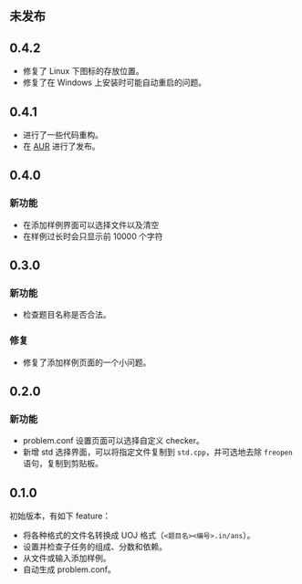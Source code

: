 ## 未发布

## 0.4.2

-   修复了 Linux 下图标的存放位置。
-   修复了在 Windows 上安装时可能自动重启的问题。

## 0.4.1

-   进行了一些代码重构。
-   在 [AUR](https://aur.archlinux.org/packages/uoj-data-converter/) 进行了发布。

## 0.4.0

### 新功能

-   在添加样例界面可以选择文件以及清空
-   在样例过长时会只显示前 10000 个字符

## 0.3.0

### 新功能

-   检查题目名称是否合法。

### 修复

-   修复了添加样例页面的一个小问题。

## 0.2.0

### 新功能

-   problem.conf 设置页面可以选择自定义 checker。
-   新增 std 选择界面，可以将指定文件复制到 `std.cpp`，并可选地去除 `freopen` 语句，复制到剪贴板。

## 0.1.0

初始版本，有如下 feature：

-   将各种格式的文件名转换成 UOJ 格式（`<题目名><编号>.in/ans`）。
-   设置并检查子任务的组成、分数和依赖。
-   从文件或输入添加样例。
-   自动生成 problem.conf。
